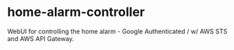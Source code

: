 # home-alarm-controller

WebUI for controlling the home alarm - Google Authenticated / w/ AWS STS and AWS API Gateway.

